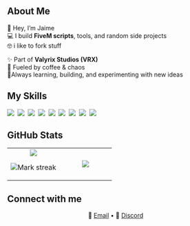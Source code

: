 ## About Me

👾 Hey, I’m Jaime  
💻 I build **FiveM scripts**, tools, and random side projects  
🤓 i like to fork stuff

✨ Part of **Valyrix Studios (VRX)**  
🥤 Fueled by coffee & chaos  
🚀Always learning, building, and experimenting with new ideas

## My Skills

<img src="https://img.shields.io/badge/CSS-1572B6?logo=css3&logoColor=fff"> 
<img src="https://img.shields.io/badge/HTML-%23E34F26.svg?logo=html5&logoColor=white"> 
<img src="https://img.shields.io/badge/JavaScript-F7DF1E?logo=javascript&logoColor=000"> 
<img src="https://img.shields.io/badge/JSON-000?logo=json&logoColor=fff"> 
<img src="https://img.shields.io/badge/Python-3776AB?logo=python&logoColor=fff"> 
<img src="https://img.shields.io/badge/TypeScript-3178C6?logo=typescript&logoColor=fff"> 
<img src="https://img.shields.io/badge/Lua-%232C2D72.svg?logo=lua&logoColor=white"> 
<img src="https://img.shields.io/badge/MySQL-4479A1?logo=mysql&logoColor=fff"> 
<img src="https://img.shields.io/badge/React-61DAFB?logo=react&logoColor=white"> 

## GitHub Stats

<table><tbody><tr border="none"><td width="50%" align="center">
<img align="center" src="https://readme-stats-fork-mauve.vercel.app/api/?username=JaimeVRX&theme=dark&show_icons=true&count_private=true">

<img alt="Mark streak" src="https://github-readme-streak-stats-five-roan.vercel.app?user=JaimeVRX&theme=dark"></td><td width="50%" align="center">
<img align="center" src="https://readme-stats-fork-mauve.vercel.app/api/top-langs/?username=JaimeVRX&theme=dark&hide_border=false&no-bg=true&no-frame=true&langs_count=6"></td></tr></tbody></table>

## Connect with me

<p align="center">
  📧 <a href="mailto:gertgart40@gmail.com">Email</a> •  
  🐉 <a href="https://discord.gg/vXURSmaCmq" target="_blank">Discord</a>
</p>

